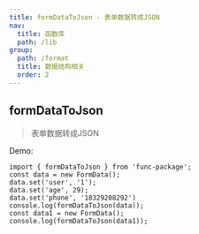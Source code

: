 ```yaml
---
title: formDataToJson - 表单数据转成JSON
nav:
  title: 函数库
  path: /lib
group:
  path: /format
  title: 数据结构相关
  order: 2
---
```


## formDataToJson

> 表单数据转成JSON

Demo:

```tsx | pure
import { formDataToJson } from 'func-package';
const data = new FormData();
data.set('user', '1');
data.set('age', 29);
data.set('phone', '18329208292')
console.log(formDataToJson(data));
const data1 = new FormData();
console.log(formDataToJson(data1));
```
